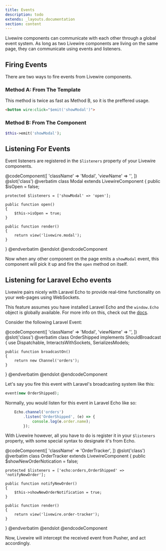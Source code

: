 ```yaml
---
title: Events
description: todo
extends: _layouts.documentation
section: content
---
```


Livewire components can communicate with each other through a global event system. As long as two Livewire components are living on the same page, they can communicate using events and listeners.

## Firing Events

There are two ways to fire events from Livewire components.

### Method A: From The Template
This method is twice as fast as Method B, so it is the preffered usage.

```html
<button wire:click="$emit('showModal')">
```

### Method B: From The Component

```php
$this->emit('showModal');
```

## Listening For Events
Event listeners are registered in the `$listeners` property of your Livewire components.

@codeComponent([
    'className' => 'Modal',
    'viewName' => '',
])
@slot('class')
@verbatim
class Modal extends LivewireComponent
{
    public $isOpen = false;

    protected $listeners = ['showModal' => 'open'];

    public function open()
    {
        $this->isOpen = true;
    }

    public function render()
    {
        return view('livewire.modal');
    }
}
@endverbatim
@endslot
@endcodeComponent

Now when any other component on the page emits a `showModal` event, this component will pick it up and fire the `open` method on itself.

## Listening for Laravel Echo events

Livewire pairs nicely with Laravel Echo to provide real-time functionality on your web-pages using WebSockets.

<div title="Warning"><div title="Warning__content">

This feature assumes you have installed Laravel Echo and the `window.Echo` object is globally available. For more info on this, check out the [docs](https://laravel.com/docs/5.8/broadcasting#installing-laravel-echo).
</div></div>

Consider the following Laravel Event:

@codeComponent([
    'className' => 'Modal',
    'viewName' => '',
])
@slot('class')
@verbatim
class OrderShipped implements ShouldBroadcast
{
    use Dispatchable, InteractsWithSockets, SerializesModels;

    public function broadcastOn()
    {
        return new Channel('orders');
    }
}
@endverbatim
@endslot
@endcodeComponent


Let's say you fire this event with Laravel's broadcasting system like this:

```php
event(new OrderShipped);
```

Normally, you would listen for this event in Laravel Echo like so:

```js
    Echo.channel('orders')
        .listen('OrderShipped', (e) => {
            console.log(e.order.name);
        });
```

With Livewire however, all you have to do is register it in your `$listeners` property, with some special syntax to designate it's from Echo.

@codeComponent([
    'className' => 'OrderTracker',
])
@slot('class')
@verbatim
class OrderTracker extends LivewireComponent
{
    public $showNewOrderNotication = false;

    protected $listeners = ['echo:orders,OrderShipped' => 'notifyNewOrder'];

    public function notifyNewOrder()
    {
        $this->showNewOrderNotification = true;
    }

    public function render()
    {
        return view('livewire.order-tracker');
    }
}
@endverbatim
@endslot
@endcodeComponent

Now, Livewire will intercept the received event from Pusher, and act accordingly.
